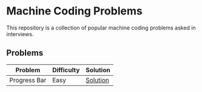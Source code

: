 # Machine Coding Problems

This repository is a collection of popular machine coding problems asked in interviews.

## Problems

| Problem      | Difficulty | Solution                                   |
| ------------ | ---------- | ------------------------------------------ |
| Progress Bar | Easy       | [Solution](./src/components/progress-bar/) |
